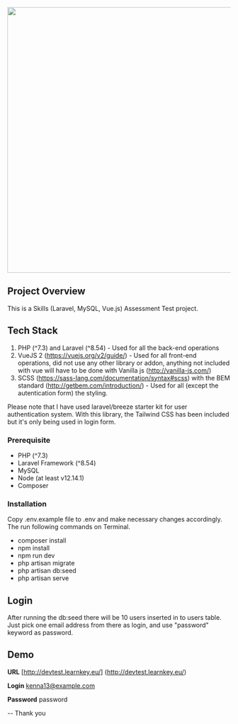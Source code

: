 
<p align="center"><a href="http://devtest.learnkey.eu" target="_blank"><img src="http://devtest.learnkey.eu/img/devtest-screenshot.jpg" width="600"></a></p>

## Project Overview

This is a Skills (Laravel, MySQL, Vue.js) Assessment Test project.

## Tech Stack

1. PHP (^7.3) and Laravel (^8.54) - Used for all the back-end operations
2. VueJS 2 (https://vuejs.org/v2/guide/) - Used for all front-end operations, did not use any other library or addon, anything not included with vue will have to be done with Vanilla js (http://vanilla-js.com/)
3. SCSS (https://sass-lang.com/documentation/syntax#scss) with the BEM standard (http://getbem.com/introduction/) - Used for all (except the autentication form) the styling.

Please note that I have used laravel/breeze starter kit for user authentication system. With this library, the Tailwind CSS has been included but it's only being used in login form.

### Prerequisite

- PHP (^7.3)
- Laravel Framework (^8.54)
- MySQL
- Node (at least v12.14.1)
- Composer

### Installation

Copy .env.example file to .env and make necessary changes accordingly. The run following commands on Terminal.

- composer install
- npm install
- npm run dev
- php artisan migrate
- php artisan db:seed
- php artisan serve

## Login

After running the db:seed there will be 10 users inserted in to users table. Just pick one email address from there as login, and use "password" keyword as password.

## Demo

**URL**
[http://devtest.learnkey.eu/] (http://devtest.learnkey.eu/)

**Login**
kenna13@example.com

**Password**
password

--
Thank you


